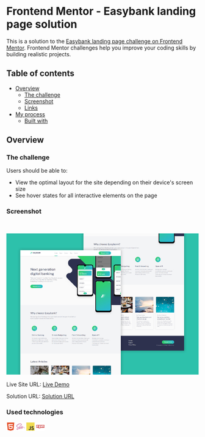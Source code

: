 # Frontend Mentor - Easybank landing page solution

This is a solution to the [Easybank landing page challenge on Frontend Mentor](https://www.frontendmentor.io/challenges/easybank-landing-page-WaUhkoDN). Frontend Mentor challenges help you improve your coding skills by building realistic projects. 

## Table of contents

- [Overview](#overview)
  - [The challenge](#the-challenge)
  - [Screenshot](#screenshot)
  - [Links](#links)
- [My process](#my-process)
  - [Built with](#built-with)

## Overview

### The challenge

Users should be able to:

- View the optimal layout for the site depending on their device's screen size
- See hover states for all interactive elements on the page

### Screenshot
<br />

![](solution-preview.jpg)

Live Site URL: [Live Demo](https://kennyestrella-easybank-frontendmentor.netlify.app/)

Solution URL: [Solution URL](https://www.frontendmentor.io/solutions/html-5-css-javascript-filezilla-hostinger-nDihX7cKd)

### Used technologies
<img width="22px" src="html5-plain.svg"> <img width="22px" src="sass-original.svg"> <img width="22px" src="javascript-original.svg"> <img width="22px" src="npm-original-wordmark.svg">